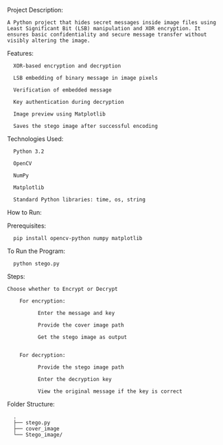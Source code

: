 Project Description:

    A Python project that hides secret messages inside image files using Least Significant Bit (LSB) manipulation and XOR encryption. It ensures basic confidentiality and secure message transfer without visibly altering the image.

Features:
      
      XOR-based encryption and decryption
  
      LSB embedding of binary message in image pixels
  
      Verification of embedded message
  
      Key authentication during decryption
  
      Image preview using Matplotlib
  
      Saves the stego image after successful encoding
  
Technologies Used:

      Python 3.2
  
      OpenCV
  
      NumPy
  
      Matplotlib
  
      Standard Python libraries: time, os, string
  

How to Run:

  Prerequisites:
  
      pip install opencv-python numpy matplotlib
      
  To Run the Program:
  
      python stego.py
      

Steps:

    Choose whether to Encrypt or Decrypt

        For encryption:

              Enter the message and key
  
              Provide the cover image path
  
              Get the stego image as output
  

        For decryption:

              Provide the stego image path
  
              Enter the decryption key
  
              View the original message if the key is correct
  

Folder Structure:

      .
      ├── stego.py                 
      ├── cover_image           
      └── Stego_image/             
